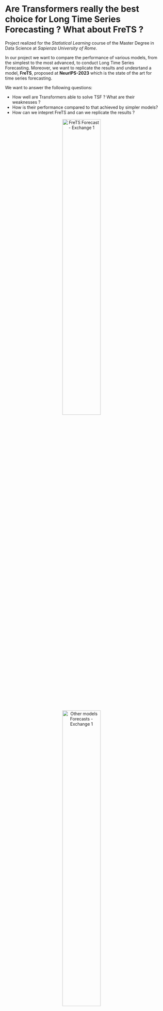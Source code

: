 # Are Transformers really the best choice for Long Time Series Forecasting ? What about FreTS ?

Project realized for the *Statistical Learning* course of the Master Degree in Data Science at *Sapienza University of Rome*.   

In our project we want to compare the performance of various models, from the simplest to the most advanced, to conduct Long Time Series Forecasting. Moreover, we want to replicate the results and undesrtand a model, **FreTS**, proposed at **NeurIPS-2023** which is the state of the art for time series forecasting.

We want to answer the following questions:

- How well are Transformers able to solve TSF ? What are their weaknesses ?
- How is their performance compared to that achieved by simpler models?
- How can we intepret FreTS and can we replicate the results ?

<div align="center">
    <img src="https://github.com/bergio13/LTSF_Transformers_FreTS/blob/main/plots/Exhange-1-frets.png" style="width: 50%;" alt="FreTS Forecast - Exchange 1" />
</div>

<div align="center">
    <img src="https://github.com/bergio13/LTSF_Transformers_FreTS/blob/main/plots/Exhange-1-frets.png" style="width: 50%;" alt="Other models Forecasts - Exchange 1" />
</div>

## Acknowledgments

The main papers we consider for our project are the following:
- FreTS: https://neurips.cc/virtual/2023/poster/70726
- Transformers effectivness in LTSF: https://arxiv.org/abs/2205.13504
  
Additionally, some code is taken from:
- FreTS: https://github.com/aikunyi/FreTS

## Group Members
- https://github.com/bergio13
- https://github.com/gianluca-24
- https://github.com/Himel1996
- https://github.com/parlanti
